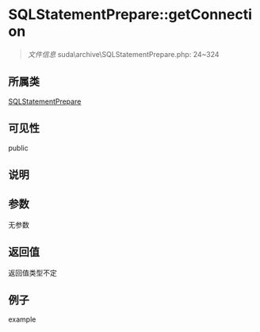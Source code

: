 # SQLStatementPrepare::getConnection

> *文件信息* suda\archive\SQLStatementPrepare.php: 24~324
## 所属类 

[SQLStatementPrepare](../SQLStatementPrepare.md)

## 可见性

  public  
## 说明



## 参数

无参数
## 返回值
返回值类型不定
## 例子

example